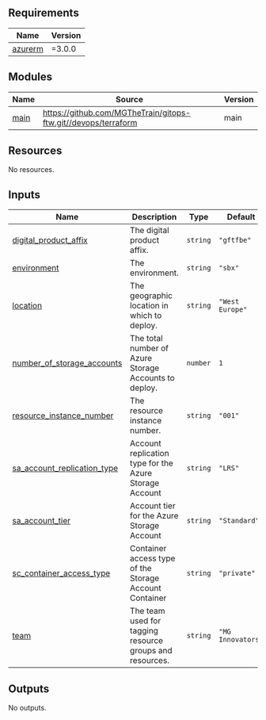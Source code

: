 <!-- BEGIN_TF_DOCS -->
## Requirements

| Name | Version |
|------|---------|
| <a name="requirement_azurerm"></a> [azurerm](#requirement\_azurerm) | =3.0.0 |

## Modules

| Name | Source | Version |
|------|--------|---------|
| <a name="module_main"></a> [main](#module\_main) | https://github.com/MGTheTrain/gitops-ftw.git//devops/terraform | main |

## Resources

No resources.

## Inputs

| Name | Description | Type | Default | Required |
|------|-------------|------|---------|:--------:|
| <a name="input_digital_product_affix"></a> [digital\_product\_affix](#input\_digital\_product\_affix) | The digital product affix. | `string` | `"gftfbe"` | no |
| <a name="input_environment"></a> [environment](#input\_environment) | The environment. | `string` | `"sbx"` | no |
| <a name="input_location"></a> [location](#input\_location) | The geographic location in which to deploy. | `string` | `"West Europe"` | no |
| <a name="input_number_of_storage_accounts"></a> [number\_of\_storage\_accounts](#input\_number\_of\_storage\_accounts) | The total number of Azure Storage Accounts to deploy. | `number` | `1` | no |
| <a name="input_resource_instance_number"></a> [resource\_instance\_number](#input\_resource\_instance\_number) | The resource instance number. | `string` | `"001"` | no |
| <a name="input_sa_account_replication_type"></a> [sa\_account\_replication\_type](#input\_sa\_account\_replication\_type) | Account replication type for the Azure Storage Account | `string` | `"LRS"` | no |
| <a name="input_sa_account_tier"></a> [sa\_account\_tier](#input\_sa\_account\_tier) | Account tier for the Azure Storage Account | `string` | `"Standard"` | no |
| <a name="input_sc_container_access_type"></a> [sc\_container\_access\_type](#input\_sc\_container\_access\_type) | Container access type of the Storage Account Container | `string` | `"private"` | no |
| <a name="input_team"></a> [team](#input\_team) | The team used for tagging resource groups and resources. | `string` | `"MG Innovators"` | no |

## Outputs

No outputs.
<!-- END_TF_DOCS -->